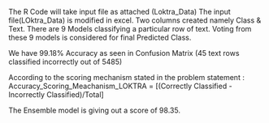 The R Code will take input file as attached (Loktra_Data)
The input file(LOktra_Data) is modified in excel. Two columns created namely Class & Text.
There are 9 Models classifying a particular row of text.
Voting from these 9 models is considered for final Predicted Class.

We have 99.18% Accuracy as seen in Confusion Matrix (45 text rows classified incorrectly out of 5485)

According to the scoring mechanism stated in the problem statement : Accuracy_Scoring_Meachanism_LOKTRA = [(Correctly Classified - Incorrectly Classified)/Total]

The Ensemble model is giving out a score of 98.35.
